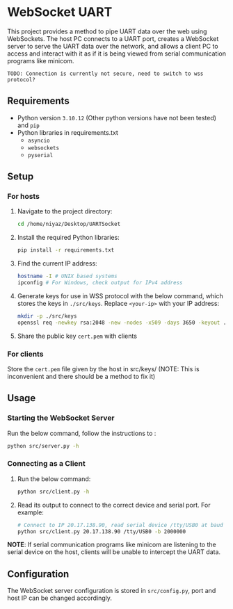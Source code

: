 # WebSocket UART

This project provides a method to pipe UART data over the web using WebSockets. The host PC connects to a UART port, creates a WebSocket server to serve the UART data over the network, and allows a client PC to access and interact with it as if it is being viewed from serial communication programs like minicom.

`TODO: Connection is currently not secure, need to switch to wss protocol?`

## Requirements

- Python version `3.10.12` (Other python versions have not been tested) and `pip`
- Python libraries in requirements.txt
  - `asyncio`
  - `websockets`
  - `pyserial`

## Setup

### For hosts

1. Navigate to the project directory:
    ```sh
    cd /home/niyaz/Desktop/UARTSocket
    ```

2. Install the required Python libraries:
    ```sh
    pip install -r requirements.txt
    ```

3. Find the current IP address:
    ```sh
    hostname -I # UNIX based systems
    ipconfig # For Windows, check output for IPv4 address
    ```

4. Generate keys for use in WSS protocol with the below command, which stores the keys in `./src/keys`. Replace `<your-ip>` with your IP address:
    ```sh
    mkdir -p ./src/keys
    openssl req -newkey rsa:2048 -new -nodes -x509 -days 3650 -keyout ./src/keys/key.pem -out ./src/keys/cert.pem -subj "/CN=localhost" -addext "subjectAltName=IP:127.0.0.1, IP:<your-ip>"
    ```

5. Share the public key `cert.pem` with clients 

### For clients

Store the `cert.pem` file given by the host in src/keys/ (NOTE: This is inconvenient and there should be a method to fix it) 

## Usage

### Starting the WebSocket Server

Run the below command, follow the instructions to :
```sh
python src/server.py -h
```

### Connecting as a Client

1. Run the below command:
    ```sh
    python src/client.py -h
    ```

2. Read its output to connect to the correct device and serial port. For example:
    ```sh
    # Connect to IP 20.17.138.90, read serial device /tty/USB0 at baud of 2 Mb/s
    python src/client.py 20.17.138.90 /tty/USB0 -b 2000000 
    ```

**NOTE**: If serial communication programs like minicom are listening to the serial device on the host, clients will be unable to intercept the UART data. 

## Configuration

The WebSocket server configuration is stored in `src/config.py`, port and host IP can be changed accordingly.